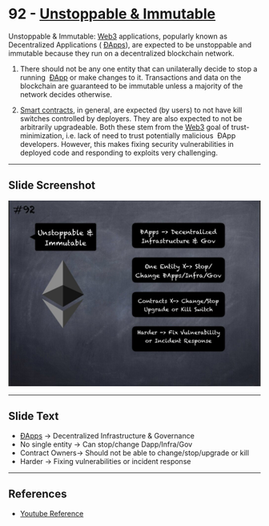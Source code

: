 # 92 - [Unstoppable & Immutable](Unstoppable%20&%20Immutable.md)

Unstoppable & Immutable: [Web3](Web3.md) applications, popularly known as Decentralized Applications ( [ÐApps](Dapp.md)), are expected to be unstoppable and immutable because they run on a decentralized blockchain network. 

1. There should not be any one entity that can unilaterally decide to stop a running  [ÐApp](Dapp.md) or make changes to it. Transactions and data on the blockchain are guaranteed to be immutable unless a majority of the network decides otherwise. 
    
2. [Smart contracts](Smart%20Contracts.md), in general, are expected (by users) to not have kill switches controlled by deployers. They are also expected to not be arbitrarily upgradeable. Both these stem from the [Web3](Web3.md) goal of trust-minimization, i.e. lack of need to trust potentially malicious  ÐApp developers. However, this makes fixing security vulnerabilities in deployed code and responding to exploits very challenging.

___
## Slide Screenshot
![092.jpg](../../images/1.%20Ethereum%20101/092.jpg)
___
## Slide Text
- [ÐApps](Dapp.md) -> Decentralized Infrastructure & Governance
- No single entity -> Can stop/change Dapp/Infra/Gov
- Contract Owners-> Should not be able to change/stop/upgrade or kill
- Harder -> Fixing vulnerabilities or incident response 
___
## References
- [Youtube Reference](https://youtu.be/I-TjCtjDs1M?t=1970)

